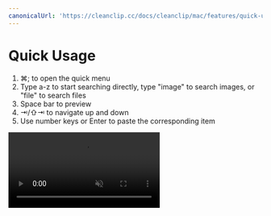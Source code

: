 ```yaml
---
canonicalUrl: 'https://cleanclip.cc/docs/cleanclip/mac/features/quick-use'
---
```


# Quick Usage

1. ⌘; to open the quick menu
2. Type a-z to start searching directly, type "image" to search images, or "file" to search files
3. Space bar to preview
4. ⇥/⇧⇥ to navigate up and down
5. Use number keys or Enter to paste the corresponding item

<video autoplay muted loop>
    <source src="/videos/quickuse.mp4" type="video/mp4">
    <iframe src="/videos/quickuse.mp4" scrolling="no" border="0" frameborder="0" allow="autoplay; encrypted-media" allowfullscreen></iframe>
</video>